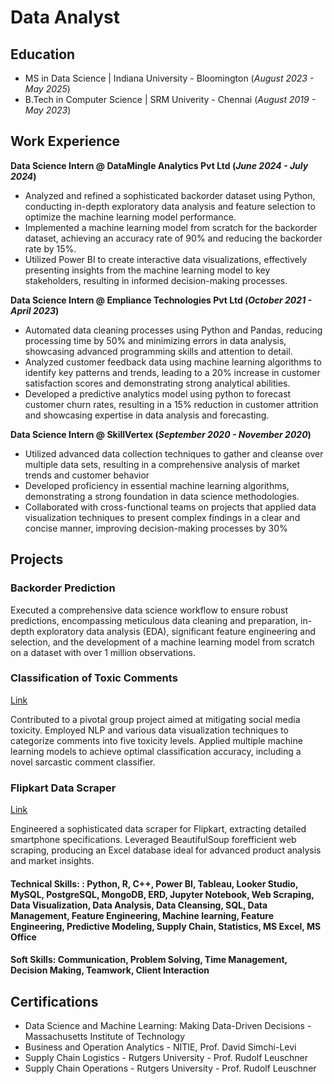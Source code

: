 # Data Analyst

## Education
- MS in Data Science | Indiana University - Bloomington (_August 2023 - May 2025_)
- B.Tech in Computer Science | SRM Univerity - Chennai (_August 2019 - May 2023_)

## Work Experience
**Data Science Intern @ DataMingle Analytics Pvt Ltd (_June 2024 - July 2024_)**
- Analyzed and refined a sophisticated backorder dataset using Python, conducting in-depth exploratory data analysis and feature selection to optimize the machine learning model performance.
- Implemented a machine learning model from scratch for the backorder dataset, achieving an accuracy rate of 90% and reducing the backorder rate by 15%.
- Utilized Power BI to create interactive data visualizations, effectively presenting insights from the machine learning model to key stakeholders, resulting in informed decision-making processes.


**Data Science Intern @ Empliance Technologies Pvt Ltd (_October 2021 - April 2023_)**
- Automated data cleaning processes using Python and Pandas, reducing processing time by 50% and minimizing errors in data analysis, showcasing advanced programming skills and attention to detail.
- Analyzed customer feedback data using machine learning algorithms to identify key patterns and trends, leading to a 20% increase in customer satisfaction scores and demonstrating strong analytical abilities.
- Developed a predictive analytics model using python to forecast customer churn rates, resulting in a 15% reduction in customer attrition and showcasing expertise in data analysis and forecasting.

**Data Science Intern @ SkillVertex (_September 2020 - November 2020_)**
- Utilized advanced data collection techniques to gather and cleanse over multiple data sets, resulting in a comprehensive analysis of market trends and customer behavior
- Developed proficiency in essential machine learning algorithms, demonstrating a strong foundation in data science methodologies.
- Collaborated with cross-functional teams on projects that applied data visualization techniques to present complex findings in a clear and concise manner, improving decision-making processes by 30%


## Projects
### Backorder Prediction

Executed a comprehensive data science workflow to ensure robust predictions, encompassing meticulous data cleaning and preparation, in-depth exploratory data analysis (EDA), significant feature engineering and selection, and the development of a machine learning model from scratch on a dataset with over 1 million observations.


### Classification of Toxic Comments
[Link](https://github.com/MDhopate/Data-Mining-Project)

Contributed to a pivotal group project aimed at mitigating social media toxicity. Employed NLP and various data visualization techniques to categorize comments into five toxicity levels. Applied multiple machine learning models to achieve optimal classification accuracy, including a novel sarcastic comment classifier.

### Flipkart Data Scraper
[Link](https://github.com/deeraj44/Flipkart-smartphone-data-scraper)

Engineered a sophisticated data scraper for Flipkart, extracting detailed smartphone specifications. Leveraged BeautifulSoup forefficient web scraping, producing an Excel database ideal for advanced product analysis and market insights.


#### Technical Skills: : Python, R, C++, Power BI, Tableau, Looker Studio, MySQL, PostgreSQL, MongoDB, ERD, Jupyter Notebook, Web Scraping, Data Visualization, Data Analysis, Data Cleansing, SQL, Data Management, Feature Engineering, Machine learning, Feature Engineering, Predictive Modeling, Supply Chain, Statistics, MS Excel, MS Office

#### Soft Skills: Communication, Problem Solving, Time Management, Decision Making, Teamwork, Client Interaction

## Certifications
- Data Science and Machine Learning: Making Data-Driven Decisions - Massachusetts Institute of Technology
- Business and Operation Analytics - NITIE, Prof. David Simchi-Levi
- Supply Chain Logistics - Rutgers University - Prof. Rudolf Leuschner
- Supply Chain Operations - Rutgers University - Prof. Rudolf Leuschner
